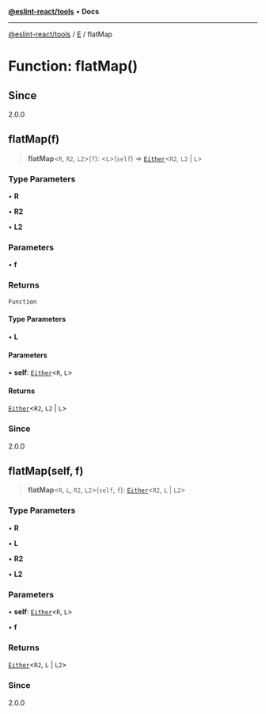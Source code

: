 [**@eslint-react/tools**](../../../README.md) • **Docs**

***

[@eslint-react/tools](../../../README.md) / [E](../README.md) / flatMap

# Function: flatMap()

## Since

2.0.0

## flatMap(f)

> **flatMap**\<`R`, `R2`, `L2`\>(`f`): \<`L`\>(`self`) => [`Either`](../type-aliases/Either.md)\<`R2`, `L2` \| `L`\>

### Type Parameters

• **R**

• **R2**

• **L2**

### Parameters

• **f**

### Returns

`Function`

#### Type Parameters

• **L**

#### Parameters

• **self**: [`Either`](../type-aliases/Either.md)\<`R`, `L`\>

#### Returns

[`Either`](../type-aliases/Either.md)\<`R2`, `L2` \| `L`\>

### Since

2.0.0

## flatMap(self, f)

> **flatMap**\<`R`, `L`, `R2`, `L2`\>(`self`, `f`): [`Either`](../type-aliases/Either.md)\<`R2`, `L` \| `L2`\>

### Type Parameters

• **R**

• **L**

• **R2**

• **L2**

### Parameters

• **self**: [`Either`](../type-aliases/Either.md)\<`R`, `L`\>

• **f**

### Returns

[`Either`](../type-aliases/Either.md)\<`R2`, `L` \| `L2`\>

### Since

2.0.0
